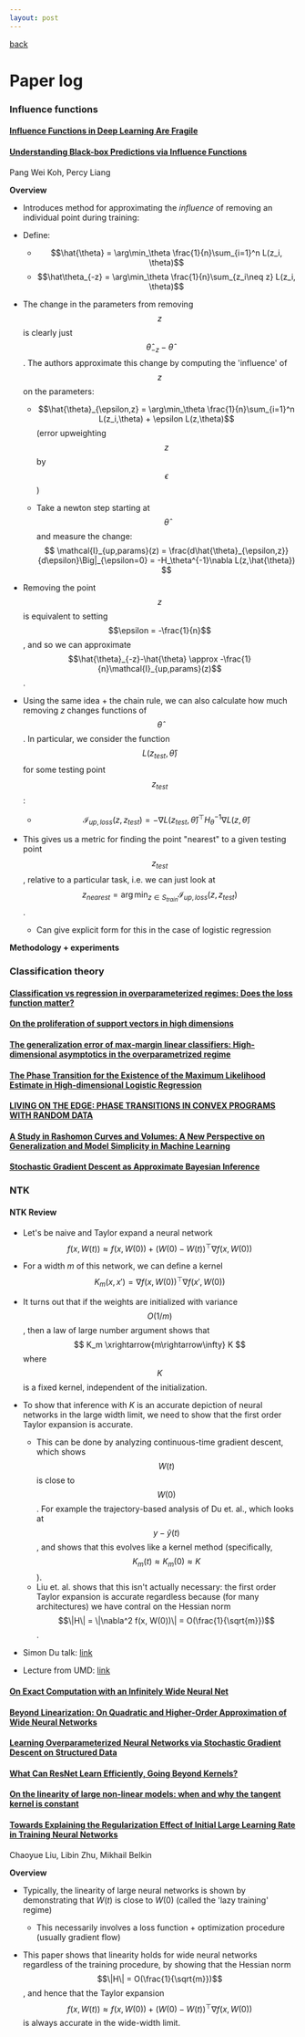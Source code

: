 ```yaml
---
layout: post
---
```

[back](./)

# Paper log

### Influence functions

#### [Influence Functions in Deep Learning Are Fragile ](https://arxiv.org/pdf/2006.14651.pdf)

#### [Understanding Black-box Predictions via Influence Functions](https://arxiv.org/pdf/1703.04730.pdf)

Pang Wei Koh, Percy Liang

**Overview**

- Introduces method for approximating the _influence_ of removing an individual point during training:
- Define:
  - $$\hat{\theta} = \arg\min_\theta \frac{1}{n}\sum_{i=1}^n L(z_i, \theta)$$
  - $$\hat\theta_{-z} = \arg\min_\theta \frac{1}{n}\sum_{z_i\neq z} L(z_i, \theta)$$

- The change in the parameters from removing $$z$$ is clearly just $$\hat{\theta}_{-z}-\hat{\theta}$$. The authors approximate this change by computing the 'influence' of $$z$$ on the parameters:
  - $$\hat{\theta}_{\epsilon,z} = \arg\min_\theta \frac{1}{n}\sum_{i=1}^n L(z_i,\theta) + \epsilon L(z,\theta)$$ (error upweighting $$z$$ by $$\epsilon$$)
  
  - Take a newton step starting at $$\hat{\theta}$$ and measure the change:
    $$
    \mathcal{I}_{up,params}(z) = \frac{d\hat{\theta}_{\epsilon,z}}{d\epsilon}\Big|_{\epsilon=0} = -H_\theta^{-1}\nabla L(z,\hat{\theta})
    $$
- Removing the point $$z$$ is equivalent to setting $$\epsilon = -\frac{1}{n}$$, and so we can approximate $$\hat{\theta}_{-z}-\hat{\theta} \approx -\frac{1}{n}\mathcal{I}_{up,params}(z)$$.
- Using the same idea + the chain rule, we can also calculate how much removing $z$ changes functions of $$\hat{\theta}$$. In particular, we consider the function $$L(z_{test}, \hat{\theta})$$ for some testing point $$z_{test}$$:
  
  - $$\mathcal{I}_{up,loss}(z,z_{test}) = -\nabla L(z_{test},\hat{\theta})^\top H_\theta^{-1}\nabla L(z,\hat{\theta})$$
- This gives us a metric for finding the point "nearest" to a given testing point $$z_{test}$$, relative to a particular task, i.e. we can just look at $$z_{nearest} = \arg\min_{z\in S_{train}} \mathcal{I}_{up,loss}(z,z_{test})$$.
  
  - Can give explicit form for this in the case of logistic regression

**Methodology + experiments**



### Classification theory

#### [Classification vs regression in overparameterized regimes: Does the loss function matter?](https://arxiv.org/pdf/2005.08054.pdf)

#### [On the proliferation of support vectors in high dimensions ](https://arxiv.org/pdf/2009.10670.pdf)

#### [The generalization error of max-margin linear classifiers: High-dimensional asymptotics in the overparametrized regime ](https://arxiv.org/pdf/1911.01544.pdf)

#### [The Phase Transition for the Existence of the Maximum Likelihood Estimate in High-dimensional Logistic Regression](https://arxiv.org/pdf/1804.09753.pdf)

#### [LIVING ON THE EDGE: PHASE TRANSITIONS IN CONVEX PROGRAMS WITH RANDOM DATA](https://arxiv.org/pdf/1303.6672.pdf)

#### [A Study in Rashomon Curves and Volumes: A New Perspective on Generalization and Model Simplicity in Machine Learning ](https://arxiv.org/pdf/1908.01755.pdf)

#### [Stochastic Gradient Descent as Approximate Bayesian Inference ](https://arxiv.org/pdf/1704.04289.pdf)



### NTK

#### NTK Review

- Let's be naive and Taylor expand a neural network
  $$
  f(x, W(t)) \approx f(x, W(0)) + (W(0)-W(t))^\top\nabla f(x, W(0))
  $$

- For a width $m$ of this network, we can define a kernel
  $$
  K_m(x,x') = \nabla f(x, W(0))^\top \nabla f(x', W(0))
  $$

- It turns out that if the weights are initialized with variance $$O(1/m)$$, then a law of large number argument shows that
  $$
  K_m \xrightarrow{m\rightarrow\infty} K
  $$
  where $$K$$ is a fixed kernel, independent of the initialization.

- To show that inference with $K$ is an accurate depiction of neural networks in the large width limit, we need to show that the first order Taylor expansion is accurate.
  - This can be done by analyzing continuous-time gradient descent, which shows $$W(t)$$ is close to $$W(0)$$. For example the trajectory-based analysis of Du et. al., which looks at $$y - \hat{y}(t)$$, and shows that this evolves like a kernel method (specifically, $$K_m(t) \approx K_m(0) \approx K$$).
  - Liu et. al. shows that this isn't actually necessary: the first order Taylor expansion is accurate regardless because (for many architectures) we have contral on the Hessian norm $$\|H\| = \|\nabla^2 f(x, W(0))\| = O(\frac{1}{\sqrt{m}})$$.
- Simon Du talk: [link](https://www.youtube.com/watch?v=HvEGJUwQEO8)
- Lecture from UMD: [link](https://www.youtube.com/watch?v=DObobAnELkU)

#### [On Exact Computation with an Infinitely Wide Neural Net](https://arxiv.org/pdf/1904.11955.pdf)

#### [Beyond Linearization: On Quadratic and Higher-Order Approximation of Wide Neural Networks](https://arxiv.org/pdf/1910.01619.pdf)

#### [Learning Overparameterized Neural Networks via Stochastic Gradient Descent on Structured Data](https://papers.nips.cc/paper/8038-learning-overparameterized-neural-networks-via-stochastic-gradient-descent-on-structured-data.pdf)

#### [What Can ResNet Learn Efficiently, Going Beyond Kernels?](https://arxiv.org/pdf/1905.10337.pdf)

#### [On the linearity of large non-linear models: when and why the tangent kernel is constant](https://arxiv.org/pdf/2010.01092.pdf)

#### [Towards Explaining the Regularization Effect of Initial Large Learning Rate in Training Neural Networks ](https://arxiv.org/pdf/1907.04595.pdf)

Chaoyue Liu, Libin Zhu, Mikhail Belkin

**Overview**

- Typically, the linearity of large neural networks is shown by demonstrating that $W(t)$ is close to $W(0)$ (called the 'lazy training' regime)

  - This necessarily involves a loss function + optimization procedure (usually gradient flow)

- This paper shows that linearity holds for wide neural networks regardless of the training procedure, by showing that the Hessian norm $$\|H\| = O(\frac{1}{\sqrt{m}})$$, and hence that the Taylor expansion
  $$
  f(x, W(t)) \approx f(x, W(0)) + (W(0)-W(t))^\top\nabla f(x, W(0))
  $$
  is always accurate in the wide-width limit.
